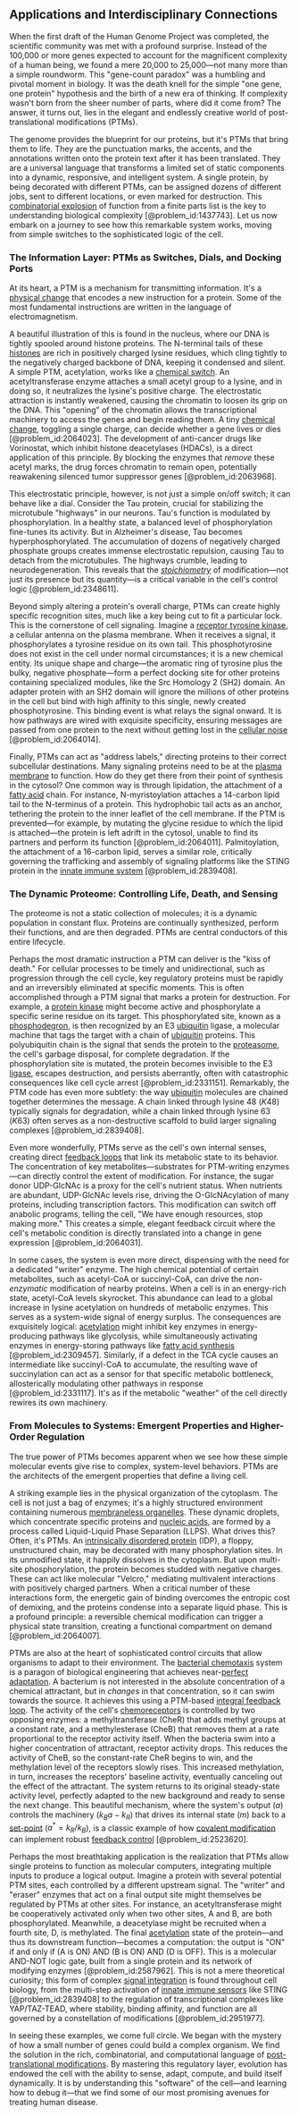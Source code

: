 ## Applications and Interdisciplinary Connections

When the first draft of the Human Genome Project was completed, the scientific community was met with a profound surprise. Instead of the 100,000 or more genes expected to account for the magnificent complexity of a human being, we found a mere 20,000 to 25,000—not many more than a simple roundworm. This "gene-count paradox" was a humbling and pivotal moment in biology. It was the death knell for the simple "one gene, one protein" hypothesis and the birth of a new era of thinking. If complexity wasn't born from the sheer number of parts, where did it come from? The answer, it turns out, lies in the elegant and endlessly creative world of post-translational modifications (PTMs).

The genome provides the blueprint for our proteins, but it's PTMs that bring them to life. They are the punctuation marks, the accents, and the annotations written onto the protein text after it has been translated. They are a universal language that transforms a limited set of static components into a dynamic, responsive, and intelligent system. A single protein, by being decorated with different PTMs, can be assigned dozens of different jobs, sent to different locations, or even marked for destruction. This [combinatorial explosion](@article_id:272441) of function from a finite parts list is the key to understanding biological complexity [@problem_id:1437743]. Let us now embark on a journey to see how this remarkable system works, moving from simple switches to the sophisticated logic of the cell.

### The Information Layer: PTMs as Switches, Dials, and Docking Ports

At its heart, a PTM is a mechanism for transmitting information. It's a [physical change](@article_id:135748) that encodes a new instruction for a protein. Some of the most fundamental instructions are written in the language of electromagnetism.

A beautiful illustration of this is found in the nucleus, where our DNA is tightly spooled around histone proteins. The N-terminal tails of these [histones](@article_id:164181) are rich in positively charged lysine residues, which cling tightly to the negatively charged backbone of DNA, keeping it condensed and silent. A simple PTM, acetylation, works like a [chemical switch](@article_id:182343). An acetyltransferase enzyme attaches a small acetyl group to a lysine, and in doing so, it neutralizes the lysine's positive charge. The electrostatic attraction is instantly weakened, causing the chromatin to loosen its grip on the DNA. This "opening" of the chromatin allows the transcriptional machinery to access the genes and begin reading them. A tiny [chemical change](@article_id:143979), toggling a single charge, can decide whether a gene lives or dies [@problem_id:2064023]. The development of anti-cancer drugs like Vorinostat, which inhibit histone deacetylases (HDACs), is a direct application of this principle. By blocking the enzymes that *remove* these acetyl marks, the drug forces chromatin to remain open, potentially reawakening silenced tumor suppressor genes [@problem_id:2063968].

This electrostatic principle, however, is not just a simple on/off switch; it can behave like a dial. Consider the Tau protein, crucial for stabilizing the microtubule "highways" in our neurons. Tau's function is modulated by phosphorylation. In a healthy state, a balanced level of phosphorylation fine-tunes its activity. But in Alzheimer's disease, Tau becomes hyperphosphorylated. The accumulation of dozens of negatively charged phosphate groups creates immense electrostatic repulsion, causing Tau to detach from the microtubules. The highways crumble, leading to neurodegeneration. This reveals that the *[stoichiometry](@article_id:140422)* of modification—not just its presence but its quantity—is a critical variable in the cell's control logic [@problem_id:2348611].

Beyond simply altering a protein's overall charge, PTMs can create highly specific recognition sites, much like a key being cut to fit a particular lock. This is the cornerstone of cell signaling. Imagine a [receptor tyrosine kinase](@article_id:152773), a cellular antenna on the plasma membrane. When it receives a signal, it phosphorylates a tyrosine residue on its own tail. This phosphotyrosine does not exist in the cell under normal circumstances; it is a new chemical entity. Its unique shape and charge—the aromatic ring of tyrosine plus the bulky, negative phosphate—form a perfect docking site for other proteins containing specialized modules, like the Src Homology 2 (SH2) domain. An adapter protein with an SH2 domain will ignore the millions of other proteins in the cell but bind with high affinity to this single, newly created phosphotyrosine. This binding event is what relays the signal onward. It is how pathways are wired with exquisite specificity, ensuring messages are passed from one protein to the next without getting lost in the [cellular noise](@article_id:271084) [@problem_id:2064014].

Finally, PTMs can act as "address labels," directing proteins to their correct subcellular destinations. Many signaling proteins need to be at the [plasma membrane](@article_id:144992) to function. How do they get there from their point of synthesis in the cytosol? One common way is through lipidation, the attachment of a [fatty acid](@article_id:152840) chain. For instance, N-myristoylation attaches a 14-carbon lipid tail to the N-terminus of a protein. This hydrophobic tail acts as an anchor, tethering the protein to the inner leaflet of the cell membrane. If the PTM is prevented—for example, by mutating the glycine residue to which the lipid is attached—the protein is left adrift in the cytosol, unable to find its partners and perform its function [@problem_id:2064011]. Palmitoylation, the attachment of a 16-carbon lipid, serves a similar role, critically governing the trafficking and assembly of signaling platforms like the STING protein in the [innate immune system](@article_id:201277) [@problem_id:2839408].

### The Dynamic Proteome: Controlling Life, Death, and Sensing

The proteome is not a static collection of molecules; it is a dynamic population in constant flux. Proteins are continually synthesized, perform their functions, and are then degraded. PTMs are central conductors of this entire lifecycle.

Perhaps the most dramatic instruction a PTM can deliver is the "kiss of death." For cellular processes to be timely and unidirectional, such as progression through the cell cycle, key regulatory proteins must be rapidly and an irreversibly eliminated at specific moments. This is often accomplished through a PTM signal that marks a protein for destruction. For example, a [protein kinase](@article_id:146357) might become active and phosphorylate a specific serine residue on its target. This phosphorylated site, known as a [phosphodegron](@article_id:201822), is then recognized by an E3 [ubiquitin](@article_id:173893) ligase, a molecular machine that tags the target with a chain of [ubiquitin](@article_id:173893) proteins. This polyubiquitin chain is the signal that sends the protein to the [proteasome](@article_id:171619), the cell's garbage disposal, for complete degradation. If the phosphorylation site is mutated, the protein becomes invisible to the E3 [ligase](@article_id:138803), escapes destruction, and persists aberrantly, often with catastrophic consequences like cell cycle arrest [@problem_id:2331151]. Remarkably, the PTM code has even more subtlety: the way [ubiquitin](@article_id:173893) molecules are chained together determines the message. A chain linked through lysine 48 ($K48$) typically signals for degradation, while a chain linked through lysine 63 ($K63$) often serves as a non-destructive scaffold to build larger signaling complexes [@problem_id:2839408].

Even more wonderfully, PTMs serve as the cell's own internal senses, creating direct [feedback loops](@article_id:264790) that link its metabolic state to its behavior. The concentration of key metabolites—substrates for PTM-writing enzymes—can directly control the extent of modification. For instance, the sugar donor UDP-GlcNAc is a proxy for the cell's nutrient status. When nutrients are abundant, UDP-GlcNAc levels rise, driving the O-GlcNAcylation of many proteins, including transcription factors. This modification can switch off anabolic programs, telling the cell, "We have enough resources, stop making more." This creates a simple, elegant feedback circuit where the cell's metabolic condition is directly translated into a change in gene expression [@problem_id:2064031].

In some cases, the system is even more direct, dispensing with the need for a dedicated "writer" enzyme. The high chemical potential of certain metabolites, such as acetyl-CoA or succinyl-CoA, can drive the *non-enzymatic* modification of nearby proteins. When a cell is in an energy-rich state, acetyl-CoA levels skyrocket. This abundance can lead to a global increase in lysine acetylation on hundreds of metabolic enzymes. This serves as a system-wide signal of energy surplus. The consequences are exquisitely logical: [acetylation](@article_id:155463) might inhibit key enzymes in energy-producing pathways like glycolysis, while simultaneously activating enzymes in energy-storing pathways like [fatty acid synthesis](@article_id:171276) [@problem_id:2309457]. Similarly, if a defect in the TCA cycle causes an intermediate like succinyl-CoA to accumulate, the resulting wave of succinylation can act as a sensor for that specific metabolic bottleneck, allosterically modulating other pathways in response [@problem_id:2331117]. It's as if the metabolic "weather" of the cell directly rewires its own machinery.

### From Molecules to Systems: Emergent Properties and Higher-Order Regulation

The true power of PTMs becomes apparent when we see how these simple molecular events give rise to complex, system-level behaviors. PTMs are the architects of the emergent properties that define a living cell.

A striking example lies in the physical organization of the cytoplasm. The cell is not just a bag of enzymes; it's a highly structured environment containing numerous [membraneless organelles](@article_id:149007). These dynamic droplets, which concentrate specific proteins and [nucleic acids](@article_id:183835), are formed by a process called Liquid-Liquid Phase Separation (LLPS). What drives this? Often, it's PTMs. An [intrinsically disordered protein](@article_id:186488) (IDP), a floppy, unstructured chain, may be decorated with many phosphorylation sites. In its unmodified state, it happily dissolves in the cytoplasm. But upon multi-site phosphorylation, the protein becomes studded with negative charges. These can act like molecular "Velcro," mediating multivalent interactions with positively charged partners. When a critical number of these interactions form, the energetic gain of binding overcomes the entropic cost of demixing, and the proteins condense into a separate liquid phase. This is a profound principle: a reversible chemical modification can trigger a physical state transition, creating a functional compartment on demand [@problem_id:2064007].

PTMs are also at the heart of sophisticated control circuits that allow organisms to adapt to their environment. The [bacterial chemotaxis](@article_id:266374) system is a paragon of biological engineering that achieves near-[perfect adaptation](@article_id:263085). A bacterium is not interested in the absolute concentration of a chemical attractant, but in *changes* in that concentration, so it can swim towards the source. It achieves this using a PTM-based [integral feedback loop](@article_id:273406). The activity of the cell's [chemoreceptors](@article_id:148181) is controlled by two opposing enzymes: a methyltransferase (CheR) that adds methyl groups at a constant rate, and a methylesterase (CheB) that removes them at a rate proportional to the receptor activity itself. When the bacteria swim into a higher concentration of attractant, receptor activity drops. This reduces the activity of CheB, so the constant-rate CheR begins to win, and the methylation level of the receptors slowly rises. This increased methylation, in turn, increases the receptors' baseline activity, eventually canceling out the effect of the attractant. The system returns to its original steady-state activity level, perfectly adapted to the new background and ready to sense the next change. This beautiful mechanism, where the system's output ($a$) controls the machinery ($k_B a - k_R$) that drives its internal state ($m$) back to a [set-point](@article_id:275303) ($a^* = k_R/k_B$), is a classic example of how [covalent modification](@article_id:170854) can implement robust [feedback control](@article_id:271558) [@problem_id:2523620].

Perhaps the most breathtaking application is the realization that PTMs allow single proteins to function as molecular computers, integrating multiple inputs to produce a logical output. Imagine a protein with several potential PTM sites, each controlled by a different upstream signal. The "writer" and "eraser" enzymes that act on a final output site might themselves be regulated by PTMs at other sites. For instance, an acetyltransferase might be cooperatively activated only when two other sites, A and B, are both phosphorylated. Meanwhile, a deacetylase might be recruited when a fourth site, D, is methylated. The final [acetylation](@article_id:155463) state of the protein—and thus its downstream function—becomes a computation: the output is "ON" if and only if (A is ON) AND (B is ON) AND (D is OFF). This is a molecular AND-NOT logic gate, built from a single protein and its network of modifying enzymes [@problem_id:2587962]. This is not a mere theoretical curiosity; this form of complex [signal integration](@article_id:174932) is found throughout cell biology, from the multi-step activation of [innate immune sensors](@article_id:180043) like STING [@problem_id:2839408] to the regulation of transcriptional complexes like YAP/TAZ-TEAD, where stability, binding affinity, and function are all governed by a constellation of modifications [@problem_id:2951977].

In seeing these examples, we come full circle. We began with the mystery of how a small number of genes could build a complex organism. We find the solution in the rich, combinatorial, and computational language of [post-translational modifications](@article_id:137937). By mastering this regulatory layer, evolution has endowed the cell with the ability to sense, adapt, compute, and build itself dynamically. It is by understanding this "software" of the cell—and learning how to debug it—that we find some of our most promising avenues for treating human disease.